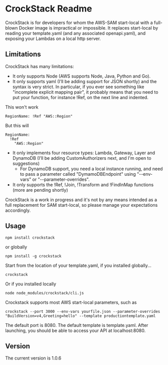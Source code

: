 # CrockStack Readme #
CrockStack is for developers for whom the AWS-SAM start-local with a full-blown Docker image is impractical or impossible.
It replaces start-local by reading your template.yaml (and any associated openapi.yaml), and exposing your Lambdas on a local http server.

## Limitations ##
CrockStack has many limitations:

* It only supports Node (AWS supports Node, Java, Python and Go).
* It only supports yaml (I’ll be adding support for JSON shortly) and the syntax is very strict. In particular, if you ever see something like "incomplete explicit mapping pair", it probably means that you need to put your function, for instance !Ref, on the next line and indented.

This won't work

    RegionName: !Ref "AWS::Region"


But this will

    RegionName:
      !Ref
        "AWS::Region"


* It only implements four resource types: Lambda, Gateway, Layer and DynamoDB (I’ll be adding CustomAuthorizers next, and I'm open to suggestions)
    * For DynamoDB support, you need a local instance running, and need to pass a parameter called "DymamoDBEndpoint" using "--env-vars" or "--parameter-overrides".
* It only supports the !Ref, !Join, !Transform and !FindInMap functions (more are pending shortly)

CrockStack is a work in progress and it's not by any means intended as a full replacement for SAM start-local, so please manage your expectations accordingly.

## Usage ##

    npm install crockstack


or globally

    npm install -g crockstack

Start from the location of your template.yaml, if you installed globally...

    crockstack

Or if you installed locally

    node node_modules/crockstack/cli.js

Crockstack supports most AWS start-local parameters, such as

    crockstack --port 3000 --env-vars yourfile.json --parameter-overrides "BuildVersion=v4,Greeting=hello" --template productiontemplate.yaml

The default port is 8080.
The default template is template.yaml.
After launching, you should be able to access your API at localhost:8080.


## Version ##
The current version is 1.0.6
